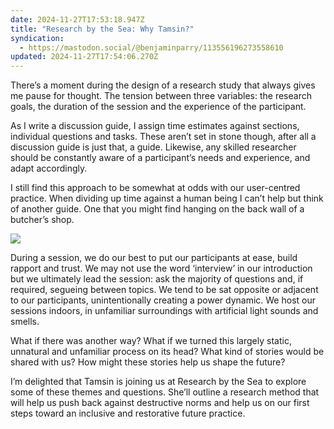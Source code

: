 ```yaml
---
date: 2024-11-27T17:53:18.947Z
title: "Research by the Sea: Why Tamsin?"
syndication:
  - https://mastodon.social/@benjaminparry/113556196273558610
updated: 2024-11-27T17:54:06.270Z
---
```


There’s a moment during the design of a research study that always gives me pause for thought. The tension between three variables: the research goals, the duration of the session and the experience of the participant.

As I write a discussion guide, I assign time estimates against sections, individual questions and tasks. These aren’t set in stone though, after all a discussion guide is just that, a guide. Likewise, any skilled researcher should be constantly aware of a participant’s needs and experience, and adapt accordingly.

I still find this approach to be somewhat at odds with our user-centred practice. When dividing up time against a human being I can’t help but think of another guide. One that you might find hanging on the back wall of a butcher’s shop.

![](https://benjamin.parry.is/media/photos/2024/11/27/research-goals-time-participant.jpg)

During a session, we do our best to put our participants at ease, build rapport and trust. We may not use the word ‘interview’ in our introduction but we ultimately lead the session: ask the majority of questions and, if required, segueing between topics. We tend to be sat opposite or adjacent to our participants, unintentionally creating a power dynamic. We host our sessions indoors, in unfamiliar surroundings with artificial light sounds and smells.

What if there was another way? What if we turned this largely static, unnatural and unfamiliar process on its head? What kind of stories would be shared with us? How might these stories help us shape the future?

I’m delighted that Tamsin is joining us at Research by the Sea to explore some of these themes and questions. She’ll outline a research method that will help us push back against destructive norms and help us on our first steps toward an inclusive and restorative future practice.
